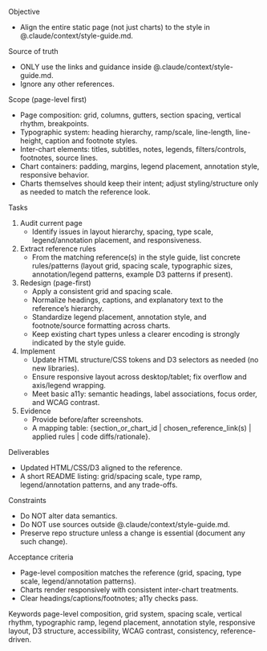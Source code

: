 Objective
- Align the entire static page (not just charts) to the style in @.claude/context/style-guide.md.

Source of truth
- ONLY use the links and guidance inside @.claude/context/style-guide.md.
- Ignore any other references.

Scope (page-level first)
- Page composition: grid, columns, gutters, section spacing, vertical rhythm, breakpoints.
- Typographic system: heading hierarchy, ramp/scale, line-length, line-height, caption and footnote styles.
- Inter-chart elements: titles, subtitles, notes, legends, filters/controls, footnotes, source lines.
- Chart containers: padding, margins, legend placement, annotation style, responsive behavior.
- Charts themselves should keep their intent; adjust styling/structure only as needed to match the reference look.

Tasks
1) Audit current page
   - Identify issues in layout hierarchy, spacing, type scale, legend/annotation placement, and responsiveness.
2) Extract reference rules
   - From the matching reference(s) in the style guide, list concrete rules/patterns (layout grid, spacing scale, typographic sizes, annotation/legend patterns, example D3 patterns if present).
3) Redesign (page-first)
   - Apply a consistent grid and spacing scale.
   - Normalize headings, captions, and explanatory text to the reference’s hierarchy.
   - Standardize legend placement, annotation style, and footnote/source formatting across charts.
   - Keep existing chart types unless a clearer encoding is strongly indicated by the style guide.
4) Implement
   - Update HTML structure/CSS tokens and D3 selectors as needed (no new libraries).
   - Ensure responsive layout across desktop/tablet; fix overflow and axis/legend wrapping.
   - Meet basic a11y: semantic headings, label associations, focus order, and WCAG contrast.
5) Evidence
   - Provide before/after screenshots.
   - A mapping table: {section_or_chart_id | chosen_reference_link(s) | applied rules | code diffs/rationale}.

Deliverables
- Updated HTML/CSS/D3 aligned to the reference.
- A short README listing: grid/spacing scale, type ramp, legend/annotation patterns, and any trade-offs.

Constraints
- Do NOT alter data semantics.
- Do NOT use sources outside @.claude/context/style-guide.md.
- Preserve repo structure unless a change is essential (document any such change).

Acceptance criteria
- Page-level composition matches the reference (grid, spacing, type scale, legend/annotation patterns).
- Charts render responsively with consistent inter-chart treatments.
- Clear headings/captions/footnotes; a11y checks pass.

Keywords
page-level composition, grid system, spacing scale, vertical rhythm, typographic ramp, legend placement, annotation style, responsive layout, D3 structure, accessibility, WCAG contrast, consistency, reference-driven.

